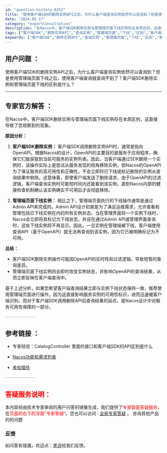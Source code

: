 ```yaml
---
id: "question-history-8252"
title: "使用客户端SDK的删除实例API之后，为什么客户端查询实例依然可以查询到？但是使用管理端页面下线之后，使用"
date: "2024-05-17"
category: "expertConsultation"
description: "在Nacos中，客户端SDK删除实例与管理端页面下线实例存在本质区别，这直接导致了您观察到的现象。**原因分析：**1. **客户端SDK删除实例：**   客户端SDK调用删除实例API时，通常是指向OpenAPI。根据Nacos的设计，OpenAPI的主要目的是服务于应用程序，确保它们能获取到当"
tags: ["客户端SDK","删除实例API","查询实例","管理端页面","下线","区别","客户端查询","查询不到"]
keywords: ["客户端SDK","删除实例API","查询实例","管理端页面","下线","区别","客户端查询","查询不到"]
---
```


## 用户问题 ： 
 使用客户端SDK的删除实例API之后，为什么客户端查询实例依然可以查询到？但是使用管理端页面下线之后，使用客户端查询就查询不到了？客户端SDK删除实例和管理端页面下线的区别是什么？  

---------------
## 专家官方解答 ：

在Nacos中，客户端SDK删除实例与管理端页面下线实例存在本质区别，这直接导致了您观察到的现象。

**原因分析：**

1. **客户端SDK删除实例：**
   客户端SDK调用删除实例API时，通常是指向OpenAPI。根据Nacos的设计，OpenAPI的主要目的是服务于应用程序，确保它们能获取到当前可服务的实例列表。因此，当客户端通过SDK删除一个实例时，该操作实际上是尝试从服务发现的视角移除实例，但Nacos的OpenAPI为了保证服务的高可用性和正确性，不会立即将已下线或标记删除的实例从查询结果中剔除。这意味着，即使客户端发送了删除请求，由于OpenAPI的过滤逻辑，客户端查询实例时可能短时间内还能看到该实例，直到Nacos内部的健康检查机制确认该实例确实不可用后才会彻底移除。

2. **管理端页面下线实例：**
   相比之下，管理端页面执行的下线操作通常是通过Admin API来完成的。Admin API设计初衷是为了满足运维需求，允许查看和管理包括已下线实例在内的所有实例状态。当在管理界面将一个实例下线时，Nacos会立即将其标记为下线状态，并且在通过Admin API或管理界面查询时，这些下线实例将不再显示。因此，一旦实例在管理端被下线，客户端使用查询API（基于OpenAPI）就无法再查询到该实例，因为它已被明确标记为不可用。

**总结：**

- 客户端SDK删除实例操作可能因OpenAPI的实时性和过滤逻辑，导致短暂的查询差异。
- 管理端页面下线实例则会即时改变实例状态，并影响OpenAPI的查询结果，从而立即反映在客户端查询中。

基于上述分析，如果您希望客户端查询结果立即与实例下线状态保持一致，推荐使用管理端页面进行操作，因为这直接影响服务实例的可用性标识，进而迅速被客户端识别。而对于客户端SDK调用删除API后查询结果的延迟，是Nacos设计中对服务可用性保障的一部分。


<font color="#949494">---------------</font> 


## 参考链接 ：

* 专家经验：CatalogController 里面的接口和客户端SDK的API区别是什么 
 
 * [Nacos功能和需求列表](https://nacos.io/docs/latest/archive/feature-list)
 
 * [鉴权插件](https://nacos.io/docs/latest/plugin/auth-plugin)


 <font color="#949494">---------------</font> 
 


## <font color="#FF0000">答疑服务说明：</font> 

本内容经由技术专家审阅的用户问答的镜像生成，我们提供了<font color="#FF0000">专家智能答疑服务</font>，在<font color="#FF0000">页面的右下的浮窗”专家答疑“</font>。您也可以访问 : [全局专家答疑](https://answer.opensource.alibaba.com/docs/intro) 。 咨询其他产品的的问题

### 反馈
如问答有错漏，欢迎点：[差评](https://ai.nacos.io/user/feedbackByEnhancerGradePOJOID?enhancerGradePOJOId=13602)给我们反馈。
